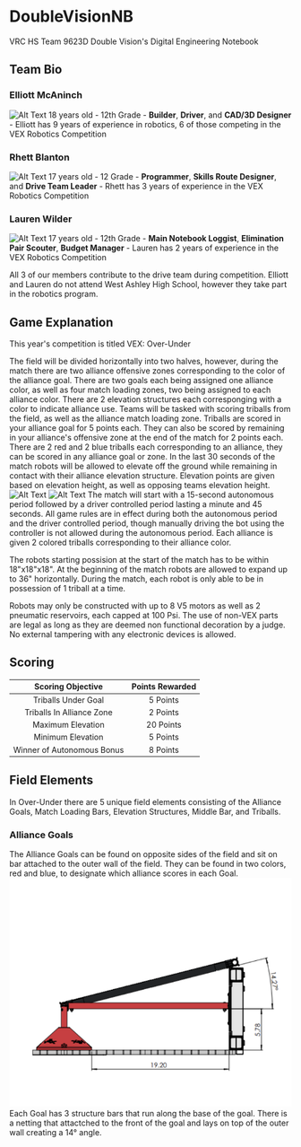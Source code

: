 # DoubleVisionNB
VRC HS Team 9623D Double Vision's Digital Engineering Notebook
## Team Bio

### **Elliott McAninch**
![Alt Text](url)
 18 years old - 12th Grade - **Builder**, **Driver**, and **CAD/3D Designer** - Elliott has 9 years of experience in robotics, 6 of those competing in the VEX Robotics Competition

### **Rhett Blanton**
![Alt Text](url)
 17 years old - 12 Grade - **Programmer**, **Skills Route Designer**, and **Drive Team Leader** - Rhett has 3 years of experience in the VEX Robotics Competition

### **Lauren Wilder**
![Alt Text](url)
 17 years old - 12th Grade - **Main Notebook Loggist**, **Elimination Pair Scouter**, **Budget Manager** - Lauren has 2 years of experience in the VEX Robotics Competition

All 3 of our members contribute to the drive team during competition. Elliott and Lauren do not attend West Ashley High School, however they take part in the robotics program.

## Game Explanation

This year's competition is titled VEX: Over-Under

The field will be divided horizontally into two halves, however, during the match there are two alliance offensive zones corresponding to the color of the alliance goal. There are two goals each being assigned one alliance color, as well as four match loading zones, two being assigned to each alliance color. There are 2 elevation structures each corresponging with a color to indicate alliance use. Teams will be tasked with scoring triballs from the field, as well as the alliance match loading zone. Triballs are scored in your alliance goal for 5 points each. They can also be scored by remaining in your alliance's offensive zone at the end of the match for 2 points each. There are 2 red and 2 blue triballs each corresponding to an alliance, they can be scored in any alliance goal or zone. In the last 30 seconds of the match robots will be allowed to elevate off the ground while remaining in contact with their alliance elevation structure. Elevation points are given based on elevation height, as well as opposing teams elevation height. 
![Alt Text](https://vrc-kb.recf.org/hc/article_attachments/14498622602519)
![Alt Text](https://www.vexrobotics.com/media/wysiwyg/Side_View_1.png)
The match will start with a 15-second autonomous period followed by a driver controlled period lasting a minute and 45 seconds. All game rules are in effect during both the autonomous period and the driver controlled period, though manually driving the bot using the controller is not allowed during the autonomous period. Each alliance is given 2 colored triballs corresponding to their alliance color.

 The robots starting possision at the start of the match has to be within 18"x18"x18". At the beginning of the match robots are allowed to expand up to 36" horizontally. During the match, each robot is only able to be in possession of 1 triball at a time.

 Robots may only be constructed with up to 8 V5 motors as well as 2 pneumatic reservoirs, each capped at 100 Psi. The use of non-VEX parts are legal as long as they are deemed non functional decoration by a judge. No external tampering with any electronic devices is allowed.

 ## Scoring

|Scoring Objective| Points Rewarded|
|:---: | :--: |
|Triballs Under Goal| 5 Points|
|Triballs In Alliance Zone| 2 Points|
|Maximum Elevation| 20 Points|
|Minimum Elevation| 5 Points|
|Winner of Autonomous Bonus| 8 Points|

## Field Elements
In Over-Under there are 5 unique field elements consisting of the Alliance Goals, Match Loading Bars, Elevation Structures, Middle Bar, and Triballs. 

### Alliance Goals
The Alliance Goals can be found on opposite sides of the field and sit on bar attached to the outer wall of the field. They can be found in two colors, red and blue, to designate which alliance scores in each Goal.
![Alt](https://github.com/9623D-Double-Vision/DoubleVisionNB/blob/main/Assets/Image/unnamed.png)
Each Goal has 3 structure bars that run along the base of the goal. There is a netting that attactched to the front of the goal and lays on top of the outer wall creating a 14° angle. 